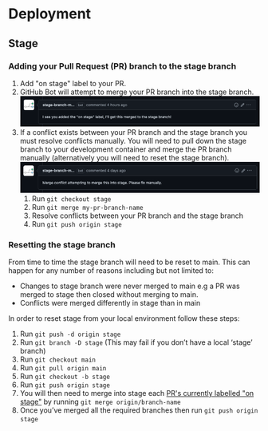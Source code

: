 # Deployment

## Stage

### Adding your Pull Request (PR) branch to the stage branch

1. Add "on stage" label to your PR.
1. GitHub Bot will attempt to merge your PR branch into the stage branch.
   ![Attempting](./stage-branch-merge-bot-attempting.png)
1. If a conflict exists between your PR branch and the stage branch you must resolve conflicts manually. You will need to pull down the stage branch to your development container and merge the PR branch manually (alternatively you will need to reset the stage branch).
   ![Conflict](./stage-branch-merge-bot-conflict.png)
   1. Run `git checkout stage`
   1. Run `git merge my-pr-branch-name`
   1. Resolve conflicts between your PR branch and the stage branch
   1. Run `git push origin stage`

### Resetting the stage branch

From time to time the stage branch will need to be reset to main. This can happen for any number of reasons including but not limited to:

- Changes to stage branch were never merged to main e.g a PR was merged to stage then closed without merging to main.
- Conflicts were merged differently in stage than in main

In order to reset stage from your local environment follow these steps:

1. Run `git push -d origin stage`
1. Run `git branch -D stage` (This may fail if you don’t have a local ‘stage’ branch)
1. Run `git checkout main`
1. Run `git pull origin main`
1. Run `git checkout -b stage`
1. Run `git push origin stage`
1. You will then need to merge into stage each [PR's currently labelled "on stage"](https://github.com/JesusFilm/core/pulls?q=is%3Apr+is%3Aopen+sort%3Aupdated-desc+label%3A%22on+stage%22) by running `git merge origin/branch-name`
1. Once you’ve merged all the required branches then run `git push origin stage`

